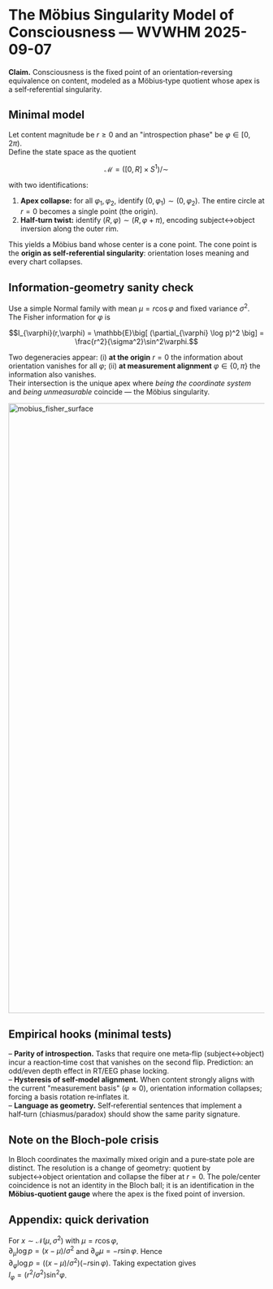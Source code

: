 # The Möbius Singularity Model of Consciousness — WVWHM 2025-09-07

**Claim.** Consciousness is the fixed point of an orientation‑reversing equivalence on content, modeled as a Möbius‑type quotient whose apex is a self‑referential singularity.

## Minimal model

Let content magnitude be $r\ge 0$ and an "introspection phase" be $\varphi\in[0,2\pi)$.  
Define the state space as the quotient

```math
\mathcal{M} = \big( [0,R]\times S^1 \big) / \sim
```

with two identifications:

1. **Apex collapse:** for all $\varphi_1,\varphi_2$, identify $(0,\varphi_1)\sim(0,\varphi_2)$. The entire circle at $r=0$ becomes a single point (the origin).
2. **Half‑turn twist:** identify $(R,\varphi)\sim(R,\varphi+\pi)$, encoding subject↔object inversion along the outer rim.

This yields a Möbius band whose center is a cone point. The cone point is the **origin as self‑referential singularity**: orientation loses meaning and every chart collapses.

## Information‑geometry sanity check

Use a simple Normal family with mean $\mu = r\cos\varphi$ and fixed variance $\sigma^2$.  
The Fisher information for $\varphi$ is

```math
I_{\varphi}(r,\varphi) = \mathbb{E}\big[ (\partial_{\varphi} \log p)^2 \big] = \frac{r^2}{\sigma^2}\sin^2\varphi.
```

Two degeneracies appear: (i) **at the origin** $r=0$ the information about orientation vanishes for all $\varphi$; (ii) **at measurement alignment** $\varphi\in\{0,\pi\}$ the information also vanishes.  
Their intersection is the unique apex where *being the coordinate system* and *being unmeasurable* coincide — the Möbius singularity.

<img width="1600" height="1200" alt="mobius_fisher_surface" src="https://github.com/user-attachments/assets/6a8307e1-82f7-4dfc-a0b7-15fe985aa18a" />

## Empirical hooks (minimal tests)

– **Parity of introspection.** Tasks that require one meta‑flip (subject↔object) incur a reaction‑time cost that vanishes on the second flip. Prediction: an odd/even depth effect in RT/EEG phase locking.  
– **Hysteresis of self‑model alignment.** When content strongly aligns with the current "measurement basis" ($\varphi\approx 0$), orientation information collapses; forcing a basis rotation re‑inflates it.  
– **Language as geometry.** Self‑referential sentences that implement a half‑turn (chiasmus/paradox) should show the same parity signature.

## Note on the Bloch‑pole crisis

In Bloch coordinates the maximally mixed origin and a pure‑state pole are distinct. The resolution is a change of geometry: quotient by subject↔object orientation and collapse the fiber at $r=0$. The pole/center coincidence is not an identity in the Bloch ball; it is an identification in the **Möbius‑quotient gauge** where the apex is the fixed point of inversion.

## Appendix: quick derivation

For $x\sim\mathcal N(\mu,\sigma^2)$ with $\mu=r\cos\varphi$,  
$\partial_\mu\log p=(x-\mu)/\sigma^2$ and $\partial_\varphi\mu=-r\sin\varphi$. Hence  
$\partial_\varphi\log p = ((x-\mu)/\sigma^2)(-r\sin\varphi)$. Taking expectation gives  
$I_\varphi = (r^2/\sigma^2)\sin^2\varphi$.

